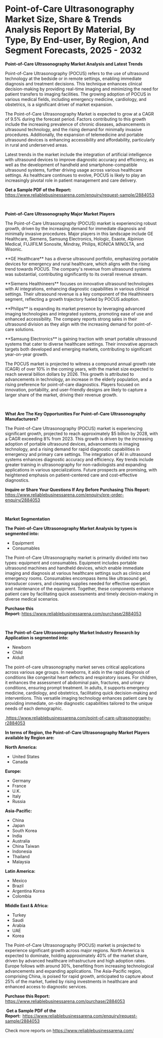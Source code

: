 <p><h1>Point-of-Care Ultrasonography Market Size, Share & Trends Analysis Report By Material, By Type, By End-user, By Region, And Segment Forecasts, 2025 - 2032</h1></p><p><strong>Point-of-Care Ultrasonography Market Analysis and Latest Trends</strong></p>
<p><p>Point-of-Care Ultrasonography (POCUS) refers to the use of ultrasound technology at the bedside or in remote settings, enabling immediate diagnosis and treatment decisions. This technique enhances clinical decision-making by providing real-time imaging and minimizing the need for patient transfers to imaging facilities. The growing adoption of POCUS in various medical fields, including emergency medicine, cardiology, and obstetrics, is a significant driver of market expansion.</p><p>The Point-of-Care Ultrasonography Market is expected to grow at a CAGR of 9.5% during the forecast period. Factors contributing to this growth include the increasing prevalence of chronic diseases, advancements in ultrasound technology, and the rising demand for minimally invasive procedures. Additionally, the expansion of telemedicine and portable ultrasound devices is enhancing accessibility and affordability, particularly in rural and underserved areas.</p><p>Latest trends in the market include the integration of artificial intelligence with ultrasound devices to improve diagnostic accuracy and efficiency, as well as the development of handheld and smartphone-compatible ultrasound systems, further driving usage across various healthcare settings. As healthcare continues to evolve, POCUS is likely to play an increasingly pivotal role in patient management and care delivery.</p></p>
<p><strong>Get a Sample PDF of the Report:&nbsp;</strong> <a href="https://www.reliablebusinessarena.com/enquiry/request-sample/2884053?utm_campaign=3251&utm_medium=2&utm_source=Github&utm_content=ia&utm_term=13032025&utm_id=point-of-care-ultrasonography">https://www.reliablebusinessarena.com/enquiry/request-sample/2884053</a></p>
<p>&nbsp;</p>
<p><strong>Point-of-Care Ultrasonography Major Market Players</strong></p>
<p><p>The Point-of-Care Ultrasonography (POCUS) market is experiencing robust growth, driven by the increasing demand for immediate diagnosis and minimally invasive procedures. Major players in this landscape include GE Healthcare, Siemens, Samsung Electronics, Hologic, Esaote, Alpinion Medical, FUJIFILM Sonosite, Mindray, Philips, KONICA MINOLTA, and Wisonic. </p><p>**GE Healthcare** has a diverse ultrasound portfolio, emphasizing portable devices for emergency and rural healthcare, which aligns with the rising trend towards POCUS. The company's revenue from ultrasound systems was substantial, contributing significantly to its overall revenue stream.</p><p>**Siemens Healthineers** focuses on innovative ultrasound technologies with AI integrations, enhancing diagnostic capabilities in various clinical settings. Their ultrasound revenue is a key component of the Healthineers segment, reflecting a growth trajectory fueled by POCUS adoption.</p><p>**Philips** is expanding its market presence by leveraging advanced imaging technologies and integrated systems, promoting ease of use and enhanced accessibility. The company reports strong sales in their ultrasound division as they align with the increasing demand for point-of-care solutions.</p><p>**Samsung Electronics** is gaining traction with smart portable ultrasound systems that cater to diverse healthcare settings. Their innovative approach targets both developed and emerging markets, contributing to significant year-on-year growth.</p><p>The POCUS market is projected to witness a compound annual growth rate (CAGR) of over 10% in the coming years, with the market size expected to reach several billion dollars by 2026. This growth is attributed to advancements in technology, an increase in the elderly population, and a rising preference for point-of-care diagnostics. Players focused on innovation, portability, and user-friendly designs are likely to capture a larger share of the market, driving their revenue growth.</p></p>
<p>&nbsp;</p>
<p><strong>What Are The Key Opportunities For Point-of-Care Ultrasonography Manufacturers?</strong></p>
<p><p>The Point-of-Care Ultrasonography (POCUS) market is experiencing significant growth, projected to reach approximately $5 billion by 2028, with a CAGR exceeding 8% from 2023. This growth is driven by the increasing adoption of portable ultrasound devices, advancements in imaging technology, and a rising demand for rapid diagnostic capabilities in emergency and primary care settings. The integration of AI in ultrasound systems enhances diagnostic accuracy and efficiency. Key trends include greater training in ultrasonography for non-radiologists and expanding applications in various specializations. Future prospects are promising, with heightened emphasis on patient-centered care and cost-effective diagnostics.</p></p>
<p><strong>Inquire or Share Your Questions If Any Before Purchasing This Report:</strong> <a href="https://www.reliablebusinessarena.com/enquiry/pre-order-enquiry/2884053?utm_campaign=3251&utm_medium=2&utm_source=Github&utm_content=ia&utm_term=13032025&utm_id=point-of-care-ultrasonography">https://www.reliablebusinessarena.com/enquiry/pre-order-enquiry/2884053</a></p>
<p>&nbsp;</p>
<p><strong>Market Segmentation</strong></p>
<p><strong>The Point-of-Care Ultrasonography Market Analysis by types is segmented into:</strong></p>
<p><ul><li>Equipment</li><li>Consumables</li></ul></p>
<p><p>The Point-of-Care Ultrasonography market is primarily divided into two types: equipment and consumables. Equipment includes portable ultrasound machines and handheld devices, which enable immediate imaging and diagnosis at various healthcare settings such as clinics and emergency rooms. Consumables encompass items like ultrasound gel, transducer covers, and cleaning supplies needed for effective operation and maintenance of the equipment. Together, these components enhance patient care by facilitating quick assessments and timely decision-making in diverse medical scenarios.</p></p>
<p><strong>Purchase this Report:&nbsp;</strong><a href="https://www.reliablebusinessarena.com/purchase/2884053?utm_campaign=3251&utm_medium=2&utm_source=Github&utm_content=ia&utm_term=13032025&utm_id=point-of-care-ultrasonography">https://www.reliablebusinessarena.com/purchase/2884053</a></p>
<p>&nbsp;</p>
<p><strong>The Point-of-Care Ultrasonography Market Industry Research by Application is segmented into:</strong></p>
<p><ul><li>Newborn</li><li>Child</li><li>Aldult</li></ul></p>
<p><p>The point-of-care ultrasonography market serves critical applications across various age groups. In newborns, it aids in the rapid diagnosis of conditions like congenital heart defects and respiratory issues. For children, it enhances the assessment of abdominal pain, fractures, and urinary conditions, ensuring prompt treatment. In adults, it supports emergency medicine, cardiology, and obstetrics, facilitating quick decision-making and interventions. This versatile imaging technology enhances patient care by providing immediate, on-site diagnostic capabilities tailored to the unique needs of each demographic.</p></p>
<p><a href="https://www.reliablebusinessarena.com/point-of-care-ultrasonography-r2884053?utm_campaign=3251&utm_medium=2&utm_source=Github&utm_content=ia&utm_term=13032025&utm_id=point-of-care-ultrasonography">&nbsp;https://www.reliablebusinessarena.com/point-of-care-ultrasonography-r2884053</a></p>
<p><strong>In terms of Region, the Point-of-Care Ultrasonography Market Players available by Region are:</strong></p>
<p>
    <p> <strong> North America: </strong>
        <ul>
            <li>United States</li>
            <li>Canada</li>
        </ul>
        </p> 
    <p> <strong> Europe: </strong>
        <ul>
            <li>Germany</li>
            <li>France</li>
            <li>U.K.</li>
            <li>Italy</li>
            <li>Russia</li>
        </ul>
        </p> 
    <p> <strong> Asia-Pacific: </strong>
        <ul>
            <li>China</li>
            <li>Japan</li>
            <li>South Korea</li>
            <li>India</li>
            <li>Australia</li>
            <li>China Taiwan</li>
            <li>Indonesia</li>
            <li>Thailand</li>
            <li>Malaysia</li>
        </ul>
        </p> 
    <p> <strong> Latin America: </strong>
        <ul>
            <li>Mexico</li>
            <li>Brazil</li>
            <li>Argentina Korea</li>
            <li>Colombia</li>
        </ul>
        </p> 
    <p> <strong> Middle East & Africa: </strong>
        <ul>
            <li>Turkey</li>
            <li>Saudi</li>
            <li>Arabia</li>
            <li>UAE</li>
            <li>Korea</li>
        </ul>
    </p>
    </p>
<p><p>The Point-of-Care Ultrasonography (POCUS) market is projected to experience significant growth across major regions. North America is expected to dominate, holding approximately 40% of the market share, driven by advanced healthcare infrastructure and high adoption rates. Europe follows with around 30%, benefiting from increasing technological advancements and expanding applications. The Asia-Pacific region, comprising China, is poised for rapid growth, anticipated to capture about 25% of the market, fueled by rising investments in healthcare and enhanced access to diagnostic services.</p></p>
<p><strong>Purchase this Report: </strong><a href="https://www.reliablebusinessarena.com/purchase/2884053?utm_campaign=3251&utm_medium=2&utm_source=Github&utm_content=ia&utm_term=13032025&utm_id=point-of-care-ultrasonography">https://www.reliablebusinessarena.com/purchase/2884053</a></p>
<p>&nbsp;<strong>Get a Sample PDF of the Report:&nbsp;&nbsp;</strong><a href="https://www.reliablebusinessarena.com/enquiry/request-sample/2884053?utm_campaign=3251&utm_medium=2&utm_source=Github&utm_content=ia&utm_term=13032025&utm_id=point-of-care-ultrasonography">https://www.reliablebusinessarena.com/enquiry/request-sample/2884053</a></p>
<p><strong></strong></p>
<p>Check more reports on <a href="https://www.reliablebusinessarena.com/?utm_campaign=3251&utm_medium=2&utm_source=Github&utm_content=ia&utm_term=13032025&utm_id=point-of-care-ultrasonography">https://www.reliablebusinessarena.com/</a></p>